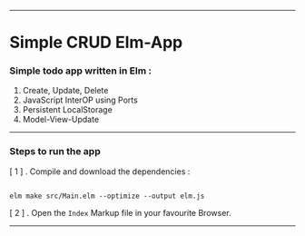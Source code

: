 * * *
# Simple CRUD Elm-App

### Simple todo app written in Elm : 

1. Create, Update, Delete
2. JavaScript InterOP using Ports
3. Persistent LocalStorage
4. Model-View-Update 

* * *
  
### Steps to run the app

[ 1 ] . Compile and download the dependencies :

```SHELL

elm make src/Main.elm --optimize --output elm.js

```

[ 2 ] . Open the `Index` Markup file in your favourite Browser.

* * *